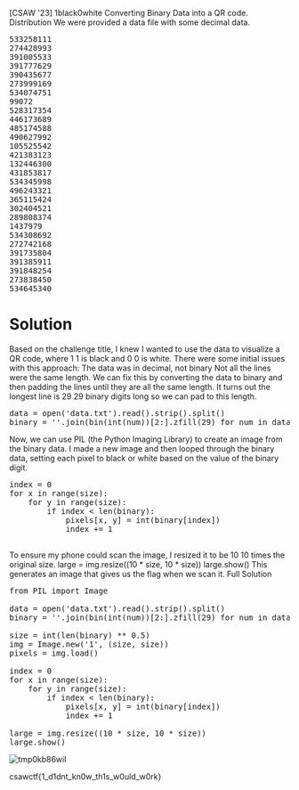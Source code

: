 [CSAW '23] 1black0white
Converting Binary Data into a QR code.
Distribution
We were provided a data file with some decimal data.
<pre>
533258111
274428993
391005533
391777629
390435677
273999169
534074751
99072
528317354
446173689
485174588
490627992
105525542
421383123
132446300
431853817
534345998
496243321
365115424
302404521
289808374
1437979
534308692
272742168
391735804
391385911
391848254
273838450
534645340
</pre>
# Solution
Based on the challenge title, I knew I wanted to use the data to visualize a QR code, where 
1
1
 is black and 
0
0
 is white. There were some initial issues with this approach:
The data was in decimal, not binary
Not all the lines were the same length.
We can fix this by converting the data to binary and then padding the lines until they are all the same length. It turns out the longest line is 
29
29
 binary digits long so we can pad to this length.
<pre>
data = open('data.txt').read().strip().split()
binary = ''.join(bin(int(num))[2:].zfill(29) for num in data)
</pre>
Now, we can use PIL (the Python Imaging Library) to create an image from the binary data. I made a new image and then looped through the binary data, setting each pixel to black or white based on the value of the binary digit.
<pre>
index = 0
for x in range(size):
    for y in range(size):
        if index < len(binary):
            pixels[x, y] = int(binary[index])
            index += 1
            </pre>
To ensure my phone could scan the image, I resized it to be 
10
10
 times the original size.
large = img.resize((10 * size, 10 * size))
large.show()
This generates an image that gives us the flag when we scan it.
Full Solution
<pre>
from PIL import Image
​
data = open('data.txt').read().strip().split()
binary = ''.join(bin(int(num))[2:].zfill(29) for num in data)
​
size = int(len(binary) ** 0.5)
img = Image.new('1', (size, size))
pixels = img.load()
​
index = 0
for x in range(size):
    for y in range(size):
        if index < len(binary):
            pixels[x, y] = int(binary[index])
            index += 1
​
large = img.resize((10 * size, 10 * size))
large.show()
</pre>

![tmp0kb86wil](https://github.com/fahimalshihab/CTF/assets/97816146/87514d75-a5e5-44ed-bae4-ad7ea728da1d)

csawctf{1_d1dnt_kn0w_th1s_w0uld_w0rk}
